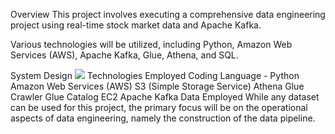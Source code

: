 Overview
This project involves executing a comprehensive data engineering project using real-time stock market data and Apache Kafka.

Various technologies will be utilized, including Python, Amazon Web Services (AWS), Apache Kafka, Glue, Athena, and SQL.

System Design
<img src="SystemDesign.jpg">
Technologies Employed
Coding Language - Python
Amazon Web Services (AWS)
S3 (Simple Storage Service)
Athena
Glue Crawler
Glue Catalog
EC2
Apache Kafka
Data Employed
While any dataset can be used for this project, the primary focus will be on the operational aspects of data engineering, namely the construction of the data pipeline.
